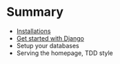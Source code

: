 # Summary

* [Installations](1-installations.md)
* [Get started with Django](2-start-with-django.md)
* Setup your databases
* Serving the homepage, TDD style
